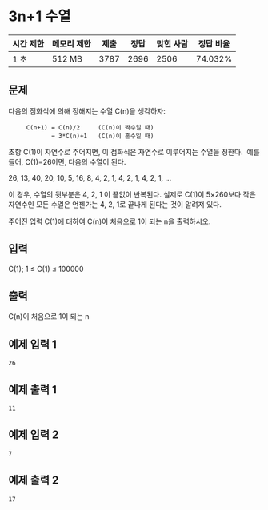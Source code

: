 [](https://www.acmicpc.net/problem/14920)

# 3n+1 수열

| 시간 제한 | 메모리 제한 | 제출 | 정답 | 맞힌 사람 | 정답 비율 |
| --- | --- | --- | --- | --- | --- |
| 1 초 | 512 MB | 3787 | 2696 | 2506 | 74.032% |

## 문제

다음의 점화식에 의해 정해지는 수열 C(n)을 생각하자:

```
     C(n+1) = C(n)/2     (C(n)이 짝수일 때)
            = 3*C(n)+1   (C(n)이 홀수일 때)

```

초항 C(1)이 자연수로 주어지면, 이 점화식은 자연수로 이루어지는 수열을 정한다.  예를 들어, C(1)=26이면, 다음의 수열이 된다.

26, 13, 40, 20, 10, 5, 16, 8, 4, 2, 1, 4, 2, 1, 4, 2, 1, ...

이 경우, 수열의 뒷부분은 4, 2, 1 이 끝없이 반복된다. 실제로 C(1)이 5×260보다 작은 자연수인 모든 수열은 언젠가는 4, 2, 1로 끝나게 된다는 것이 알려져 있다.

주어진 입력 C(1)에 대하여 C(n)이 처음으로 1이 되는 n을 출력하시오.

## 입력

C(1); 1 ≤ C(1) ≤ 100000

## 출력

C(n)이 처음으로 1이 되는 n

## 예제 입력 1

```
26

```

## 예제 출력 1

```
11

```

## 예제 입력 2

```
7

```

## 예제 출력 2

```
17
```
